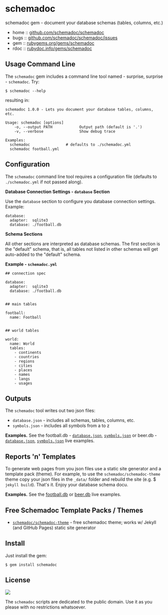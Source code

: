# schemadoc

schemadoc gem - document your database schemas (tables, columns, etc.)

* home  :: [github.com/schemadoc/schemadoc](https://github.com/schemadoc/schemadoc)
* bugs  :: [github.com/schemadoc/schemadoc/issues](https://github.com/schemadoc/schemadoc/issues)
* gem   :: [rubygems.org/gems/schemadoc](https://rubygems.org/gems/schemadoc)
* rdoc  :: [rubydoc.info/gems/schemadoc](http://rubydoc.info/gems/schemadoc)



## Usage Command Line

The `schemadoc` gem includes a command line tool
named - surprise, surprise - `schemadoc`. Try:

```
$ schemadoc --help
```

resulting in:

```
schemadoc 1.0.0 - Lets you document your database tables, columns, etc.

Usage: schemadoc [options]
    -o, --output PATH            Output path (default is '.')
    -v, --verbose                Show debug trace

Examples:
  schemadoc                # defaults to ./schemadoc.yml
  schemadoc football.yml
```


## Configuration

The `schemadoc` command line tool
requires a configuration file (defaults to `./schemadoc.yml` if not
passed along).

**Database Connection Settings - `database` Section**

Use the `database` section to configure you database connection settings.
Example:

```
database:
  adapter:  sqlite3
  database: ./football.db
```

**Schema Sections**

All other sections are interpreted as database schemas.
The first section is the "default" schema,
that is, all tables not listed in other schemas will get auto-added
to the "default" schema.


**Example - `schemadoc.yml`**

```
## connection spec

database:
  adapter:  sqlite3
  database: ./football.db


## main tables

football:
  name: Football


## world tables

world:
  name: World
  tables:
    - continents
    - countries
    - regions
    - cities
    - places
    - names
    - langs
    - usages
```


## Outputs

The `schemadoc` tool writes out two json files:

- `database.json`  - includes all schemas, tables, columns, etc.
- `symbols.json`   - includes all symbols from a to z


**Examples.**
See the football.db -
[`database.json`](https://github.com/openfootball/schema/blob/gh-pages/_data/database.json),
[`symbols.json`](https://github.com/openfootball/schema/blob/gh-pages/_data/symbols.json)
or beer.db -
[`database.json`](https://github.com/openbeer/schema/blob/gh-pages/_data/database.json),
[`symbols.json`](https://github.com/openbeer/schema/blob/gh-pages/_data/symbols.json)
live examples.


## Reports 'n' Templates

To generate web pages from you json files use a static site generator and
a template pack (theme). For example, to use the `schemadoc/schemadoc-theme` theme
copy your json files in the `_data/` folder and rebuild the site (e.g. $ `jekyll build`).
That's it. Enjoy your database schema docu.

**Examples.**
See the [football.db](http://openfootball.github.io/schema/)
or [beer.db](http://openbeer.github.io/schema/) live examples.


## Free Schemadoc Template Packs / Themes

- [`schemadoc/schemadoc-theme`](https://github.com/schemadoc/schemadoc-theme) - free schemadoc theme; works w/ Jekyll (and GitHub Pages) static site generator


## Install

Just install the gem:

```
$ gem install schemadoc
```


## License

![](https://publicdomainworks.github.io/buttons/zero88x31.png)

The `schemadoc` scripts are dedicated to the public domain.
Use it as you please with no restrictions whatsoever.
